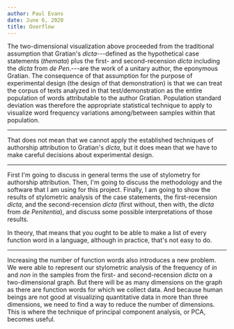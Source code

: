 ```yaml
---
author: Paul Evans
date: June 6, 2020
title: Overflow
---
```

The two-dimensional visualization above proceeded from the traditional
assumption that Gratian's *dicta*---defined as the hypothetical
case statements (*themata*) plus the first- and second-recension
*dicta* including the *dicta* from *de Pen*.---are the work of a
unitary author, the eponymous Gratian. The consequence of that
assumption for the purpose of experimental design (the design of
that demonstration) is that we can treat the corpus of texts analyzed
in that test/demonstration as the entire population of words
attributable to the author Gratian. Population standard deviation
was therefore the appropriate statistical technique to apply to
visualize word frequency variations among/between samples within
that population.

---

That does not mean that we cannot apply the established techniques
of authorship attribution to Gratian's *dicta*, but it does mean
that we have to make careful decisions about experimental design.

---

First I'm going to discuss in general terms the use of stylometry
for authorship attribution. Then, I'm going to discuss the methodology
and the software that I am using for this project. Finally, I am
going to show the results of stylometric analysis of the case
statements, the first-recension *dicta*, and the second-recension
*dicta* (first without, then with, the *dicta* from *de Penitentia*),
and discuss some possible interpretations of those results.

In theory, that means that you ought to be able to make a list of
every function word in a language, although in practice, that's not
easy to do.

---

Increasing the number of function words also introduces a new
problem. We were able to represent our stylometric analysis of the
frequency of *in* and *non* in the samples from the first- and
second-recension *dicta* on a two-dimensional graph. But there will
be as many dimensions on the graph as there are function words for
which we collect data. And because human beings are not good at
visualizing quantitative data in more than three dimensions, we
need to find a way to reduce the number of dimensions. This is where
the technique of principal component analysis, or PCA, becomes
useful.

[^a]: As of 10 February 2020, there is a bug in the `pstdev()` function
in the standard Python 3 statistics library such that the optional
`mu =` keyword argument to override the value of mean does not work.
Thanks to Saturnino Garcia (University of San Diego Department of
Computer Science) and James Krooskos (UC San Diego Alzheimer's
Disease Cooperative Study) for help reproducing this bug.

    ~~~ {python}
    import math
    import statistics
    def pstdev(data, **kwargs):
        '''Temporary replacement for statistics.pstdev()'''
        mu = None
        if 'mu' in kwargs: mu = kwargs['mu'] # type check: int, float, or None
        if mu == None: mu = statistics.mean(data)
        sum = 0
        for i in range(len(data)):
            sum += (data[i] - mu) ** 2
        return(math.sqrt(sum / len(data)))
    ~~~


